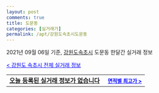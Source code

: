 ```yaml
---
layout: post
comments: true
title: 도문동
categories: [실거래가]
permalink: /apt/강원도속초시도문동
---
```


2021년 09월 06일 기준, <a href="/apt/강원도속초시">강원도속초시</a> 도문동 한달간 실거래 정보

<a style="color: blue;" href="/apt/강원도속초시">< 강원도 속초시 전체 실거래 정보</a>
<!---- start ---->
<table>
  <tr>
    <td colspan="4" style="font-weight: bold;"><a href="/apt/강원도속초시도문동{name_without_space}">오늘 등록된 실거래 정보가 없습니다</a> &nbsp;&nbsp;&nbsp; <a style="color: blue; font-size: smaller;" href="/apt/강원도속초시도문동{name_without_space}">면적별 최고가 ></a></td>
  </tr>
    
</table>
<!---- end ---->
    